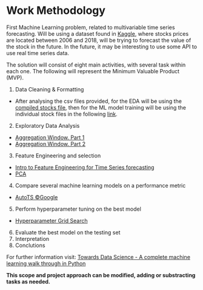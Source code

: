 # Work Methodology
First Machine Learning problem, related to multivariable time series forecasting. Will be using a dataset found in [Kaggle](https://www.kaggle.com/datasets/szrlee/stock-time-series-20050101-to-20171231?resource=download), where stocks prices are located between 2006 and 2018, will be trying to forecast the value of the stock in the future. In the future, it may be interesting to use some API to use real time series data.

The solution will consist of eight main activities, with several task within each one. The following will represent the Minimum Valuable Product (MVP).

1. Data Cleaning & Formatting 
* After analysing the csv files provided, for the EDA will be using the [compiled stocks file](https://github.com/JesusTrj/AppliedDataScience/tree/main/stock_forecasting/stock_data/Compiled), then for the ML model training will be using the individual stock files in the following [link](https://github.com/JesusTrj/AppliedDataScience/tree/main/stock_forecasting/stock_data/Individual).
2. Exploratory Data Analysis
* [Aggregation Window. Part 1](https://towardsdatascience.com/real-time-aggregation-features-for-machine-learning-part-1-ec7337c0a504)
* [Aggregation Window. Part 2](https://towardsdatascience.com/real-time-aggregation-features-for-machine-learning-part-2-fe9fd42522c0)
3. Feature Engineering and selection
* [Intro to Feature Engineering for Time Series forecasting](https://medium.com/data-science-at-microsoft/introduction-to-feature-engineering-for-time-series-forecasting-620aa55fcab0#:~:text=Feature%20engineering%20efforts%20mainly%20have,as%20a%20supervised%20learning%20problem.)
* [PCA](https://towardsdatascience.com/using-principal-component-analysis-pca-for-machine-learning-b6e803f5bf1e)
4. Compare several machine learning models on a performance metric
* [AutoTS ©Google](https://github.com/AutoViML/Auto_TS)
5. Perform hyperparameter tuning on the best model
* [Hyperparameter Grid Search](https://joaquinamatrodrigo.github.io/skforecast/0.4.3/quick-start/introduction-forecasting.html)
6. Evaluate the best model on the testing set
7. Interpretation
8. Conclutions

For further information visit: [Towards Data Science - A complete machine learning walk through in Python](https://towardsdatascience.com/a-complete-machine-learning-walk-through-in-python-part-one-c62152f39420)

**This scope and project approach can be modified, adding or substracting tasks as needed.**
